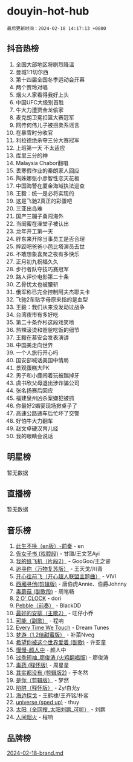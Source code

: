 # douyin-hot-hub

`最后更新时间：2024-02-18 14:17:13 +0800`

## 抖音热榜

1. 全国大部地区将剧烈降温
1. 曼城1:1切尔西
1. 第十四届全国冬季运动会开幕
1. 两个贾玲对唱
1. 烟火人家看得我好上头
1. 中国UFC大级别首胜
1. 牛大力遭贾金龙偷家
1. 麦克朗卫冕扣篮大赛冠军
1. 网传何伟儿子被拐卖系谣言
1. 在暴雪时分收官
1. 利拉德绝杀夺三分大赛冠军
1. 上班第一天 不太适应
1. 库里三分的神
1. Malaysia Chabor翻唱
1. 丢寒假作业的秦朗家人回应
1. 陶姝娜张小彦智性恋天花板
1. 中国海警在厦金海域执法巡查
1. 王毅：统一是必将实现的
1. 这是飞驰2真正的彩蛋吧
1. 三亚出岛难
1. 国产三蹦子勇闯海外
1. 当闺蜜在澡堂子被认出
1. 龙年开工第一天
1. 胖东来开除当事员工是否合理
1. 摔跤吧爸爸小芭比塔演员去世
1. 不敢想象喜聚之夜有多快乐
1. 正月初九祝福久久
1. 步行者队夺技巧赛冠军
1. 路人评价电影第二十条
1. 乙骨忧太也被腰斩
1. 俄军称已完全控制阿夫杰耶夫卡
1. 飞驰2车贴字母原来指的是血型
1. 王毅：我们从来没发动过战争
1. 台湾夜市有多好吃
1. 第二十条乔杉这段戏笑喷
1. 热辣滚烫和爸爸吃饭的细节
1. 王毅在慕安会发表演讲
1. 中国美走向世界
1. 一个人旅行开心吗
1. 国安部喊话美国中情局
1. 景观蛋糕大PK
1. 男子和小鹿闹着玩被踹掉牙
1. 虞书欣父母退出涉诈骗公司
1. 张名扬赛后回应
1. 福建泉州凶杀案嫌犯被抓
1. 你最好2婚宴现场掀桌子了
1. 高速公路通车后忙坏了交警
1. 好怕牛大力翻车
1. 赵文卓硬汉育儿经
1. 我的眼睛会说话

## 明星榜

暂无数据

## 直播榜

暂无数据

## 音乐榜

1. [此生不换（en版）-前奏](https://sf5-hl-cdn-tos.douyinstatic.com/obj/tos-cn-ve-2774/oMDvUGwhKrKYDEqXiMYEwxZqBWIJFA92CiLAO) - en
1. [告女子书 (戏腔段)](https://sf6-cdn-tos.douyinstatic.com/obj/tos-cn-ve-2774/osCCzFxWgstBDi92ZfBB4ht7gQENBmQMAl0eI6) - 甘璐/王文艺Ayi
1. [我的纸飞机（片段2）](https://sf5-hl-cdn-tos.douyinstatic.com/obj/tos-cn-ve-2774/oM2ZrKcg2CD5AeRB2gkeXOFB1IxAGJdZPazYHf) - GooGoo/王之睿
1. [追寻你（万物复苏版）](https://sf3-cdn-tos.douyinstatic.com/obj/tos-cn-ve-2774/oYeAZJsbjIDit9APmBg8u6uDUQnHmoCf3gbo74) - 王天戈/川青
1. [开心往前飞（开心超人联盟主题曲）](https://sf5-hl-cdn-tos.douyinstatic.com/obj/tos-cn-ve-2774/9d8fb7c82cf1421fb93a9fe925275e0a) - VIVI
1. [西厢寻他(剪辑版)](https://sf5-hl-cdn-tos.douyinstatic.com/obj/tos-cn-ve-2774/oUsAVfAQKlRNxEv5qxvIB8o5qmIWUcXbzJKJhw) - 唐伯虎Annie、伯爵Johnny
1. [毒蘑菇 (副歌段)](https://sf3-cdn-tos.douyinstatic.com/obj/tos-cn-ve-2774/ocDEUsfdLjxnlFXtfogBCiQCEqYB7QZgZ8VViM) - 周笔畅
1. [2 O' CLOCK](https://sf6-cdn-tos.douyinstatic.com/obj/tos-cn-ve-2774/oIUBICeqlYQHTigCBOnCMlwBZJkgiBjt1oDfbg) - dori
1. [Pebble（前奏）](https://sf5-hl-cdn-tos.douyinstatic.com/obj/tos-cn-ve-2774/5e6913036e674b34b92df6abd1361f00) - BlackDD
1. [最好的安排（主歌2）](https://sf5-hl-cdn-tos.douyinstatic.com/obj/tos-cn-ve-2774/oMMZX1DuHpMwgoDztBmZswgQnbCeeANZxBHkFY) - 旺仔小乔
1. [可能（副歌）](https://sf6-cdn-tos.douyinstatic.com/obj/tos-cn-ve-2774/cde1731888894259b333569393c2fb51) - 程响
1. [Every Time We Touch](https://sf5-hl-cdn-tos.douyinstatic.com/obj/tos-cn-ve-2774/ogN6lUKQeBBfEVhIOMikG1CcJjugxk1tztZyhP) - Dream Tunes
1. [梦游（1.2倍甜蜜版）](https://sf3-cdn-tos.douyinstatic.com/obj/tos-cn-ve-2774/o4gyAUm8hwufoEABmwVIiQtHsFuGzAEEWtNMzo) - 补菜Nveg
1. [希望你被这个世界爱着 (副歌)](https://sf6-cdn-tos.douyinstatic.com/obj/tos-cn-ve-2774/oUHCmWQfZlE3QQBKBeD8rCFLpJzPgCpImhsxMt) - 许亚童
1. [慢慢-颜人中](https://sf5-hl-cdn-tos.douyinstatic.com/obj/tos-cn-ve-2774/ocjHNfBXdBxQNC8ZGAeoLMFTUgtBg8bkExunDC) - 颜人中
1. [过季短袖_廖俊涛 (火鸡翻唱版)](https://sf3-cdn-tos.douyinstatic.com/obj/tos-cn-ve-2774/ogQVJl0tRBKxQgZji7YClFEBrVDeHpPTWfCZbQ) - 廖俊涛
1. [毒药 (释怀版)](https://sf5-hl-cdn-tos.douyinstatic.com/obj/tos-cn-ve-2774/oYILMEAzspdZBIzy4frJNB8ZHPHWAhiwowd4Ad) - 周星星
1. [其实都没有 (剪辑版2)](https://sf6-cdn-tos.douyinstatic.com/obj/tos-cn-ve-2774/oEBNQenHZtBhxYjGgUDQk0BCHTigQafgFlbQ7k) - 于冬然
1. [是你（剪辑版）](https://sf6-cdn-tos.douyinstatic.com/obj/tos-cn-ve-2774/46019dae783c4c969944217fe1cfafc4) - 梦然
1. [陷阱（释怀版）](https://sf5-hl-cdn-tos.douyinstatic.com/obj/tos-cn-ve-2774/oE8C21LeZrzKLDFfQYgMzx4GAIHageG5IzayY7) - Zy/白允y
1. [海边探戈](https://sf5-hl-cdn-tos.douyinstatic.com/obj/tos-cn-ve-2774/os9gE0VQCGqt6VQkZDyBBYvfSDY0QFe3vVmubn) - 王鹤棣/王齐铭/朴鲨
1. [universe (sped up)](https://sf5-hl-cdn-tos.douyinstatic.com/obj/tos-cn-ve-2774/oIQnurQLDCsdYeegkM4CKuVb23MZBXtX6QB8bv) - thuy
1. [太阳（全网搜_太阳刘鹏_可听）](https://sf5-hl-cdn-tos.douyinstatic.com/obj/tos-cn-ve-2774/ogWbyIQnlBFImVbeDocRdCIYtBHlbJXgfZMvgz) - 刘鹏
1. [人间烟火](https://sf3-cdn-tos.douyinstatic.com/obj/tos-cn-ve-2774/947983139f35446684610238bba8e7a9) - 程响

## 品牌榜

[2024-02-18-brand.md](2024-02-18-brand.md)
